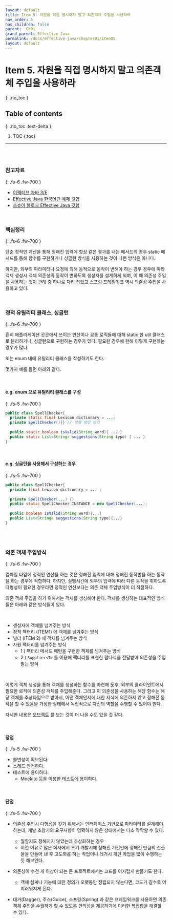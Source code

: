 ```yaml
---
layout: default
title: Item 5. 자원을 직접 명시하지 말고 의존객체 주입을 사용하라
nav_order: 5
has_children: false
parent:  Ch01
grand_parent: Effective Java
permalink: /docs/effective-java/chapter01/item05
layout: default
---
```




# Item 5. 자원을 직접 명시하지 말고 의존객체 주입을 사용하라
{: .no_toc }

## Table of contents
{: .no_toc .text-delta }

1. TOC
{:toc}

---


<br>
<br>

### 참고자료
{: .fs-6 .fw-700 }

- [이펙티브 자바 3/E](http://www.yes24.com/Product/Goods/65551284)
- [Effective Java 한국어판 예제 깃헙](https://github.com/WegraLee)
- [조슈아 블로크 Effective Java 깃헙](https://github.com/jbloch/effective-java-3e-source-code/tree/master/src/effectivejava)
  <br>

<br>



### 핵심정리
{: .fs-6 .fw-700 }

단순 정적인 계산을 통해 정해진 입력에 항상 같은 결과를 내는 메서드의 경우 static 메서드를 통해 함수를 구현하거나 싱글턴 방식을 사용하는 것이 나쁜 방식은 아니다.<br>

하지만, 외부의 파라미터나 요청에 의해 동적으로 동작이 변해야 하는 경우 경우에 따라 객체 생성시 객체 의존성의 동작이 변하도록 생성자를 설계하게 되며, 이 때 의존성 주입을 사용하는 것이 관례 중 하나로 자리 잡았고 스프링 프레임워크 역시 의존성 주입을 사용하고 있다.<br>

<br>



### 정적 유틸리티 클래스, 싱글턴
{: .fs-6 .fw-700 }

흔히 애플리케이션 곳곳에서 쓰이는 연산이나 공통 로직들에 대해 static 한 util 클래스로 분리하거나, 싱글턴으로 구현하는 경우가 있다. 필요한 경우에 한해 이렇게 구현하는 경우가 많다.

또는 enum 내에 유틸리티 클래스를 작성하기도 한다.

몇가지 예를 들면 아래와 같다.

<br>



#### e.g. enum 으로 유틸리티 클래스를 구성
{: .fs-5 .fw-700 }

```java
public class SpellChecker{
  private static final Lexicon dictionary = ...;
  private SpellChecker(){} // 객체 생성 방지
  
  public static boolean isValid(String word){ ... }
  public static List<String> suggestions(String typo) { ... }
}
```

<br>



#### e.g. 싱글턴을 사용해서 구성하는 경우
{: .fs-5 .fw-700 }

```java
public class SpellChecker{
  private final Lexicon dictionary = ... ;
  
  private SpellChecker(...) {}
  public static SpellChecker INSTANCE = new SpellChecker(...);
  
  public boolean isValid(String word){...}
  public List<String> suggestions(String typo){...}
}

```
<br>
<br>


### 의존 객체 주입방식
{: .fs-6 .fw-700 }

컴파일 타임에 정적인 연산을 하는 것은 정해진 입력에 대해 정해진 동작만을 하는 동작을 하는 경우에 적합하다. 하지만, 실행시간에 외부의 입력에 따라 다른 동작을 취하도록 다형성이 필요한 경우라면 정적인 연산보다는 의존 객체 주입방식이 더 적절하다.<br>

의존 객체 주입을 하기 위해서는 객체를 생성해야 한다. 객체를 생성하는 대표적인 방식들은 아래와 같은 방식들이 있다.<br>

<br>

- 생성자에 객체를 넘겨주는 방식
- 정적 팩터리 (ITEM1) 에 객체를 넘겨주는 방식
- 빌더 (ITEM 2) 에 객체를 넘겨주는 방식
- 자원 팩터리를 넘겨주는 방식
  - 1 ) 팩터리 메서드 패턴을 구현한 객체를 넘겨주는 방식
  - 2 ) `Supplier<T>` 를 이용해 팩터리를 표현한 람다식을 전달받아 의존성을 주입받는 방식

<br>



이렇게 객체 생성을 통해 객체를 생성하는 함수를 마련해 둔후, 외부의 클라이언트에서 필요한 로직에 의존성 객체를 주입해준다. 그리고 이 의존성을 사용하는 해당 함수는 해당 객체를 추상타입으로 받아서, 어떤 객체인지에 대한 지식에 의존하지 않고 정해진 동작을 할 수 있음을 가정한 상태에서 독립적으로 자신의 역할을 수행할 수 있어야 한다.<br>

자세한 내용은 [오브젝트](http://www.yes24.com/Product/Goods/74219491) 를 보는 것이 더 나을 수도 있을 것 같다.<br>

<br>



#### 장점
{: .fs-5 .fw-700 }

- 불변성이 확보된다.
- 스레드 안전하다.
- 테스트에 용이하다.
  - Mockito 등을 이용한 테스트에 용이하다.

<br>



#### 단점
{: .fs-5 .fw-700 }

- 의존성 주입시 다형성을 갖기 위해서는 인터페이스 기반으로 파라미터를 설계해야 하는데, 개발 초창기의 요구사항이 명확하지 않은 상태에서는 다소 막막할 수 있다. 
  - 뭘할지도 정해지지 않았는데 추상화하는 경우<br>
  - 이런 이유로 많은 회사에서 초기 개발시에 정해진 기간안에 정해진 만큼의 산출물을 만들어 낸 후 고도화를 하는 작업이나 레거시 개편 작업을 많이 수행하는 듯 해보인다.

- 의존성이 수천 개 이상이 되는 큰 프로젝트에서는 코드를 어지럽게 만들기도 한다.
  - 객체 설계나 기능에 대한 정의가 오랫동안 정립되지 않는다면, 코드가 갈수록 어지러워지게 된다.

- 대거(Dagger), 주스(Guice), 스프링(Spring) 과 같은 프레임워크를 사용하면 의존객체 주입을 수월하게 할 수 있도록 편의성을 제공하기에 이러한 복잡합을 해결할 수 있다.<br>

<br>
